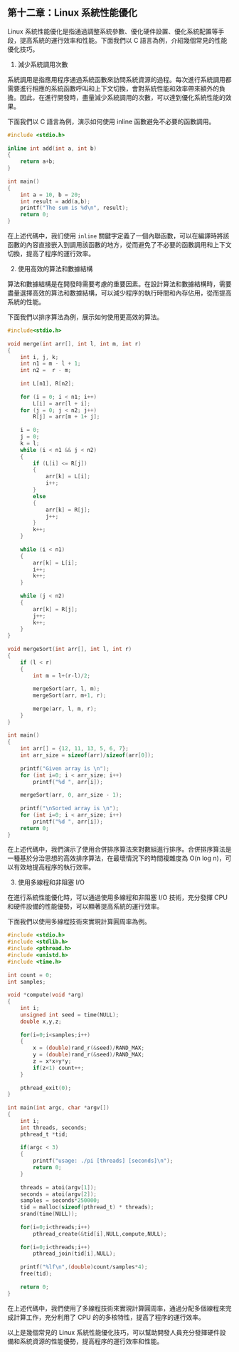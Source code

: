 ## 第十二章：Linux 系統性能優化

Linux 系統性能優化是指通過調整系統參數、優化硬件設置、優化系統配置等手段，提高系統的運行效率和性能。下面我們以 C 語言為例，介紹幾個常見的性能優化技巧。

1. 減少系統調用次數

系統調用是指應用程序通過系統函數來訪問系統資源的過程。每次進行系統調用都需要進行相應的系統函數呼叫和上下文切換，會對系統性能和效率帶來額外的負擔。因此，在進行開發時，盡量減少系統調用的次數，可以達到優化系統性能的效果。

下面我們以 C 語言為例，演示如何使用 inline 函數避免不必要的函數調用。

```c
#include <stdio.h>
  
inline int add(int a, int b)
{
    return a+b;
}
  
int main()
{
    int a = 10, b = 20;
    int result = add(a,b);
    printf("The sum is %d\n", result);
    return 0;
}
```

在上述代碼中，我们使用 `inline` 關鍵字定義了一個內聯函數，可以在編譯時將該函數的內容直接嵌入到調用該函數的地方，從而避免了不必要的函數調用和上下文切換，提高了程序的運行效率。

2. 使用高效的算法和數據結構

算法和數據結構是在開發時需要考慮的重要因素。在設計算法和數據結構時，需要盡量選擇高效的算法和數據結構，可以減少程序的執行時間和內存佔用，從而提高系統的性能。

下面我們以排序算法為例，展示如何使用更高效的算法。

```c
#include<stdio.h>
  
void merge(int arr[], int l, int m, int r)
{
    int i, j, k;
    int n1 = m - l + 1;
    int n2 =  r - m;
  
    int L[n1], R[n2];
  
    for (i = 0; i < n1; i++)
        L[i] = arr[l + i];
    for (j = 0; j < n2; j++)
        R[j] = arr[m + 1+ j];
  
    i = 0;
    j = 0;
    k = l;
    while (i < n1 && j < n2)
    {
        if (L[i] <= R[j])
        {
            arr[k] = L[i];
            i++;
        }
        else
        {
            arr[k] = R[j];
            j++;
        }
        k++;
    }
  
    while (i < n1)
    {
        arr[k] = L[i];
        i++;
        k++;
    }
  
    while (j < n2)
    {
        arr[k] = R[j];
        j++;
        k++;
    }
}
  
void mergeSort(int arr[], int l, int r)
{
    if (l < r)
    {
        int m = l+(r-l)/2;
  
        mergeSort(arr, l, m);
        mergeSort(arr, m+1, r);
  
        merge(arr, l, m, r);
    }
}
  
int main()
{
    int arr[] = {12, 11, 13, 5, 6, 7};
    int arr_size = sizeof(arr)/sizeof(arr[0]);
  
    printf("Given array is \n");
    for (int i=0; i < arr_size; i++)
        printf("%d ", arr[i]);
  
    mergeSort(arr, 0, arr_size - 1);
  
    printf("\nSorted array is \n");
    for (int i=0; i < arr_size; i++)
        printf("%d ", arr[i]);
    return 0;
}
```

在上述代碼中，我們演示了使用合併排序算法來對數組進行排序。合併排序算法是一種基於分治思想的高效排序算法，在最壞情況下的時間複雜度為 O(n log n)，可以有效地提高程序的執行效率。

3. 使用多線程和非阻塞 I/O

在進行系統性能優化時，可以通過使用多線程和非阻塞 I/O 技術，充分發揮 CPU 和硬件設備的性能優勢，可以顯著提高系統的運行效率。

下面我們以使用多線程技術來實現計算圓周率為例。

```c
#include <stdio.h>
#include <stdlib.h>
#include <pthread.h>
#include <unistd.h>
#include <time.h>
  
int count = 0;
int samples;
  
void *compute(void *arg)
{
    int i;
    unsigned int seed = time(NULL);
    double x,y,z;
  
    for(i=0;i<samples;i++)
    {
        x = (double)rand_r(&seed)/RAND_MAX;
        y = (double)rand_r(&seed)/RAND_MAX;
        z = x*x+y*y;
        if(z<1) count++;
    }
  
    pthread_exit(0);
}
  
int main(int argc, char *argv[])
{
    int i;
    int threads, seconds;
    pthread_t *tid;
  
    if(argc < 3)
    {
        printf("usage: ./pi [threads] [seconds]\n");
        return 0;
    }
  
    threads = atoi(argv[1]);
    seconds = atoi(argv[2]);
    samples = seconds*250000;
    tid = malloc(sizeof(pthread_t) * threads);
    srand(time(NULL));
  
    for(i=0;i<threads;i++)
        pthread_create(&tid[i],NULL,compute,NULL);
  
    for(i=0;i<threads;i++)
        pthread_join(tid[i],NULL);
  
    printf("%lf\n",(double)count/samples*4);
    free(tid);
  
    return 0;
}
```
在上述代碼中，我們使用了多線程技術來實現計算圓周率，通過分配多個線程來完成計算工作，充分利用了 CPU 的的多核特性，提高了程序的運行效率。

以上是幾個常見的 Linux 系統性能優化技巧，可以幫助開發人員充分發揮硬件設備和系統資源的性能優勢，提高程序的運行效率和性能。